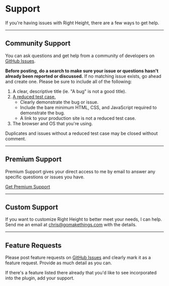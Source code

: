 # Support

If you're having issues with Right Height, there are a few ways to get help.

<hr>


## Community Support

You can ask questions and get help from a community of developers on [GitHub Issues](https://github.com/cferdinandi/right-height/issues).

**Before posting, do a search to make sure your issue or questions hasn't already been reported or discussed.** If no matching issue exists, go ahead and create one. Please be sure to include all of the following:

1. A clear, descriptive title (ie. "A bug" is not a good title).
2. [A reduced test case.](https://css-tricks.com/reduced-test-cases/)
	- Clearly demonstrate the bug or issue.
	- Include the bare minimum HTML, CSS, and JavaScript required to demonstrate the bug.
	- A link to your production site is not a reduced test case.
3. The browser and OS that you're using.

Duplicates and issues without a reduced test case may be closed without comment.

<hr>


## Premium Support

Premium Support gives your direct access to me by email to answer any specific questions or issues you have.

<a class="btn btn-large" href="https://gomakethings.com/support/">Get Premium Support</a>

<hr>


## Custom Support

If you want to customize Right Height to better meet your needs, I can help. Send me an email at <a href="mailto:&#099;&#104;ri&#115;&#064;g&#111;mak&#101;t&#104;&#105;&#110;g&#115;&#046;&#099;&#111;m">&#99;h&#114;&#105;s&#64;go&#109;&#97;&#107;&#101;&#116;&#104;in&#103;&#115;.&#99;&#111;&#109;</a> with the details.

<hr>


## Feature Requests

Please post feature requests on [GitHub Issues](https://github.com/cferdinandi/right-height/issues) and clearly mark it as a feature request. Provide as much detail as you can.

If there's a feature listed there already that you'd like to see incorporated into the plugin, add your support.